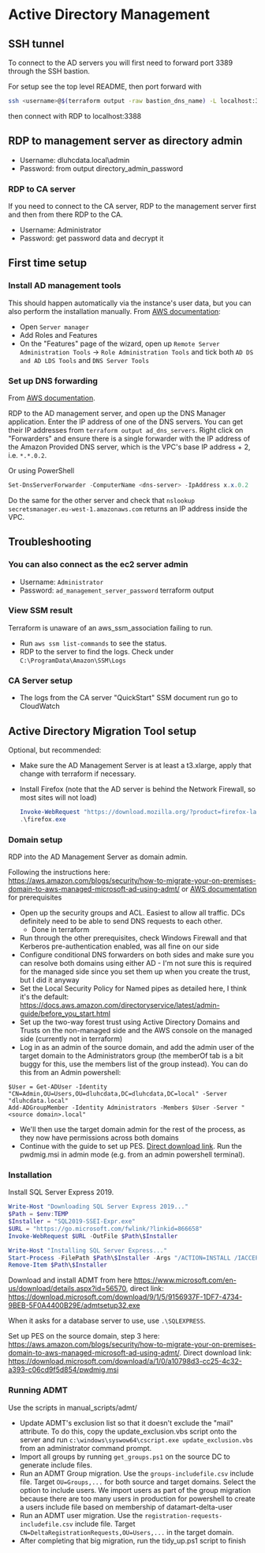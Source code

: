 # Active Directory Management

## SSH tunnel

To connect to the AD servers you will first need to forward port 3389 through the SSH bastion.

For setup see the top level README, then port forward with

```sh
ssh <username>@$(terraform output -raw bastion_dns_name) -L localhost:3388:ad_management.vpc.local:3389
```

then connect with RDP to localhost:3388

## RDP to management server as directory admin

* Username: dluhcdata.local\admin
* Password: from output directory_admin_password

### RDP to CA server

If you need to connect to the CA server, RDP to the management server first and then from there RDP to the CA.

* Username: Administrator
* Password: get password data and decrypt it

## First time setup

### Install AD management tools

This should happen automatically via the instance's user data, but you can also perform the installation manually. From [AWS documentation](https://docs.aws.amazon.com/directoryservice/latest/admin-guide/ms_ad_install_ad_tools.html):

* Open `Server manager`
* Add Roles and Features
* On the "Features" page of the wizard, open up `Remote Server Administration Tools` -> `Role Administration Tools` and tick both `AD DS and AD LDS Tools` and `DNS Server Tools`

### Set up DNS forwarding

From [AWS documentation](https://aws.amazon.com/blogs/networking-and-content-delivery/integrating-your-directory-services-dns-resolution-with-amazon-route-53-resolvers/).

RDP to the AD management server, and open up the DNS Manager application. Enter the IP address of one of the DNS servers. You can get their IP addresses from `terraform output ad_dns_servers`. Right click on "Forwarders" and ensure there is a single forwarder with the IP address of the Amazon Provided DNS server, which is the VPC's base IP address + 2, i.e. `*.*.0.2`.

Or using PowerShell

```powershell
Set-DnsServerForwarder -ComputerName <dns-server> -IpAddress x.x.0.2
```

Do the same for the other server and check that `nslookup secretsmanager.eu-west-1.amazonaws.com` returns an IP address inside the VPC.

## Troubleshooting

### You can also connect as the ec2 server admin

* Username: `Administrator`
* Password: `ad_management_server_password` terraform output

### View SSM result

Terraform is unaware of an aws_ssm_association failing to run.

* Run `aws ssm list-commands` to see the status.
* RDP to the server to find the logs. Check under `C:\ProgramData\Amazon\SSM\Logs`

### CA Server setup

* The logs from the CA server "QuickStart" SSM document run go to CloudWatch

## Active Directory Migration Tool setup

Optional, but recommended:

* Make sure the AD Management Server is at least a t3.xlarge, apply that change with terraform if necessary.
* Install Firefox (note that the AD server is behind the Network Firewall, so most sites will not load)

  ```powershell
  Invoke-WebRequest "https://download.mozilla.org/?product=firefox-latest&os=win64&lang=en-US" -OutFile firefox.exe
  .\firefox.exe
  ```

### Domain setup

RDP into the AD Management Server as domain admin.

Following the instructions here: <https://aws.amazon.com/blogs/security/how-to-migrate-your-on-premises-domain-to-aws-managed-microsoft-ad-using-admt/> or [AWS documentation](https://docs.aws.amazon.com/directoryservice/latest/admin-guide/ms_ad_tutorial_setup_trust_prepare_onprem.html) for prerequisites

* Open up the security groups and ACL. Easiest to allow all traffic. DCs definitely need to be able to send DNS requests to each other.
  * Done in terraform
* Run through the other prerequisites, check Windows Firewall and that Kerberos pre-authentication enabled, was all fine on our side
* Configure conditional DNS forwarders on both sides and make sure you can resolve both domains using either AD - I'm not sure this is required for the managed side since you set them up when you create the trust, but I did it anyway
* Set the Local Security Policy for Named pipes as detailed here, I think it's the default: <https://docs.aws.amazon.com/directoryservice/latest/admin-guide/before_you_start.html>
* Set up the two-way forest trust using Active Directory Domains and Trusts on the non-managed side and the AWS console on the managed side (currently not in terraform)
* Log in as an admin of the source domain, and add the admin user of the target domain to the Administrators group (the memberOf tab is a bit buggy for this, use the members list of the group instead). You can do this from an Admin powershell:
```
$User = Get-ADUser -Identity "CN=Admin,OU=Users,OU=dluhcdata,DC=dluhcdata,DC=local" -Server "dluhcdata.local"
Add-ADGroupMember -Identity Administrators -Members $User -Server "<source domain>.local"
```
* We'll then use the target domain admin for the rest of the process, as they now have permissions across both domains
* Continue with the guide to set up PES. [Direct download link](https://download.microsoft.com/download/a/1/0/a10798d3-cc25-4c32-a393-c06cd9f5d854/pwdmig.msi). Run the pwdmig.msi in admin mode (e.g. from an admin powershell terminal).

### Installation

Install SQL Server Express 2019.

```powershell
Write-Host "Downloading SQL Server Express 2019..."
$Path = $env:TEMP
$Installer = "SQL2019-SSEI-Expr.exe"
$URL = "https://go.microsoft.com/fwlink/?linkid=866658"
Invoke-WebRequest $URL -OutFile $Path\$Installer

Write-Host "Installing SQL Server Express..."
Start-Process -FilePath $Path\$Installer -Args "/ACTION=INSTALL /IACCEPTSQLSERVERLICENSETERMS /QUIET" -Verb RunAs -Wait
Remove-Item $Path\$Installer
```

Download and install ADMT from here <https://www.microsoft.com/en-us/download/details.aspx?id=56570>, direct link: <https://download.microsoft.com/download/9/1/5/9156937F-1DF7-4734-9BEB-5F0A4400B29E/admtsetup32.exe>

When it asks for a database server to use, use `.\SQLEXPRESS`.

Set up PES on the source domain, step 3 here: <https://aws.amazon.com/blogs/security/how-to-migrate-your-on-premises-domain-to-aws-managed-microsoft-ad-using-admt/>. Direct download link: <https://download.microsoft.com/download/a/1/0/a10798d3-cc25-4c32-a393-c06cd9f5d854/pwdmig.msi>

### Running ADMT

Use the scripts in manual_scripts/admt/
* Update ADMT's exclusion list so that it doesn't exclude the "mail" attribute. To do this, copy the update_exclusion.vbs script onto the server and run `c:\windows\syswow64\cscript.exe update_exclusion.vbs` from an administrator command prompt.
* Import all groups by running `get_groups.ps1` on the source DC to generate include files.
* Run an ADMT Group migration. Use the `groups-includefile.csv` include file. Target `OU=Groups,...` for both source and target domains. Select the option to include users. We import users as part of the group migration because there are too many users in production for powershell to create a users include file based on membership of datamart-delta-user
* Run an ADMT user migration. Use the `registration-requests-includefile.csv` include file. Target `CN=DeltaRegistrationRequests,OU=Users,...` in the target domain.
* After completing that big migration, run the tidy_up.ps1 script to finish
